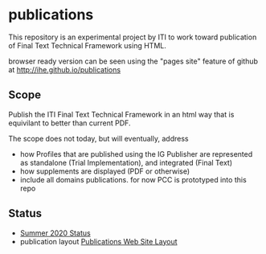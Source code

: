 
# publications
This repository is an experimental project by ITI to work toward publication of Final Text Technical Framework using HTML.

browser ready version can be seen using the "pages site" feature of github at http://ihe.github.io/publications

## Scope

Publish the ITI Final Text Technical Framework in an html way that is equivilant to better than current PDF.

The scope does not today, but will eventually, address 
* how Profiles that are published using the IG Publisher are represented as standalone (Trial Implementation), and integrated (Final Text)
* how supplements are displayed (PDF or otherwise)
* include all domains publications. for now PCC is prototyped into this repo

## Status
* [Summer 2020 Status](https://github.com/IHE/publications/wiki/Summer-2020-Status-Report)
* publication layout [Publications Web Site Layout](https://github.com/IHE/publications/wiki/publication-layout)

